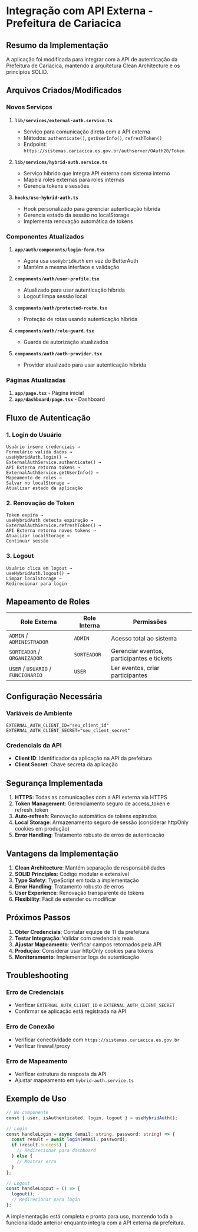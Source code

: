 # Integração com API Externa - Prefeitura de Cariacica

## Resumo da Implementação

A aplicação foi modificada para integrar com a API de autenticação da Prefeitura de Cariacica, mantendo a arquitetura Clean Architecture e os princípios SOLID.

## Arquivos Criados/Modificados

### Novos Serviços

1. **`lib/services/external-auth.service.ts`**

   - Serviço para comunicação direta com a API externa
   - Métodos: `authenticate()`, `getUserInfo()`, `refreshToken()`
   - Endpoint: `https://sistemas.cariacica.es.gov.br/authserver/OAuth20/Token`

2. **`lib/services/hybrid-auth.service.ts`**

   - Serviço híbrido que integra API externa com sistema interno
   - Mapeia roles externas para roles internas
   - Gerencia tokens e sessões

3. **`hooks/use-hybrid-auth.ts`**
   - Hook personalizado para gerenciar autenticação híbrida
   - Gerencia estado da sessão no localStorage
   - Implementa renovação automática de tokens

### Componentes Atualizados

1. **`app/auth/components/login-form.tsx`**

   - Agora usa `useHybridAuth` em vez do BetterAuth
   - Mantém a mesma interface e validação

2. **`components/auth/user-profile.tsx`**

   - Atualizado para usar autenticação híbrida
   - Logout limpa sessão local

3. **`components/auth/protected-route.tsx`**

   - Proteção de rotas usando autenticação híbrida

4. **`components/auth/role-guard.tsx`**

   - Guards de autorização atualizados

5. **`components/auth/auth-provider.tsx`**
   - Provider atualizado para usar autenticação híbrida

### Páginas Atualizadas

1. **`app/page.tsx`** - Página inicial
2. **`app/dashboard/page.tsx`** - Dashboard

## Fluxo de Autenticação

### 1. Login do Usuário

```
Usuário insere credenciais →
Formulário valida dados →
useHybridAuth.login() →
ExternalAuthService.authenticate() →
API Externa retorna tokens →
ExternalAuthService.getUserInfo() →
Mapeamento de roles →
Salvar no localStorage →
Atualizar estado da aplicação
```

### 2. Renovação de Token

```
Token expira →
useHybridAuth detecta expiração →
ExternalAuthService.refreshToken() →
API Externa retorna novos tokens →
Atualizar localStorage →
Continuar sessão
```

### 3. Logout

```
Usuário clica em logout →
useHybridAuth.logout() →
Limpar localStorage →
Redirecionar para login
```

## Mapeamento de Roles

| Role Externa                       | Role Interna | Permissões                                 |
| ---------------------------------- | ------------ | ------------------------------------------ |
| `ADMIN` / `ADMINISTRADOR`          | `ADMIN`      | Acesso total ao sistema                    |
| `SORTEADOR` / `ORGANIZADOR`        | `SORTEADOR`  | Gerenciar eventos, participantes e tickets |
| `USER` / `USUARIO` / `FUNCIONARIO` | `USER`       | Ler eventos, criar participantes           |

## Configuração Necessária

### Variáveis de Ambiente

```env
EXTERNAL_AUTH_CLIENT_ID="seu_client_id"
EXTERNAL_AUTH_CLIENT_SECRET="seu_client_secret"
```

### Credenciais da API

- **Client ID**: Identificador da aplicação na API da prefeitura
- **Client Secret**: Chave secreta da aplicação

## Segurança Implementada

1. **HTTPS**: Todas as comunicações com a API externa via HTTPS
2. **Token Management**: Gerenciamento seguro de access_token e refresh_token
3. **Auto-refresh**: Renovação automática de tokens expirados
4. **Local Storage**: Armazenamento seguro de sessão (considerar httpOnly cookies em produção)
5. **Error Handling**: Tratamento robusto de erros de autenticação

## Vantagens da Implementação

1. **Clean Architecture**: Mantém separação de responsabilidades
2. **SOLID Principles**: Código modular e extensível
3. **Type Safety**: TypeScript em toda a implementação
4. **Error Handling**: Tratamento robusto de erros
5. **User Experience**: Renovação transparente de tokens
6. **Flexibility**: Fácil de estender ou modificar

## Próximos Passos

1. **Obter Credenciais**: Contatar equipe de TI da prefeitura
2. **Testar Integração**: Validar com credenciais reais
3. **Ajustar Mapeamento**: Verificar campos retornados pela API
4. **Produção**: Considerar usar httpOnly cookies para tokens
5. **Monitoramento**: Implementar logs de autenticação

## Troubleshooting

### Erro de Credenciais

- Verificar `EXTERNAL_AUTH_CLIENT_ID` e `EXTERNAL_AUTH_CLIENT_SECRET`
- Confirmar se aplicação está registrada na API

### Erro de Conexão

- Verificar conectividade com `https://sistemas.cariacica.es.gov.br`
- Verificar firewall/proxy

### Erro de Mapeamento

- Verificar estrutura de resposta da API
- Ajustar mapeamento em `hybrid-auth.service.ts`

## Exemplo de Uso

```typescript
// No componente
const { user, isAuthenticated, login, logout } = useHybridAuth();

// Login
const handleLogin = async (email: string, password: string) => {
  const result = await login(email, password);
  if (result.success) {
    // Redirecionar para dashboard
  } else {
    // Mostrar erro
  }
};

// Logout
const handleLogout = () => {
  logout();
  // Redirecionar para login
};
```

A implementação está completa e pronta para uso, mantendo toda a funcionalidade anterior enquanto integra com a API externa da prefeitura.
